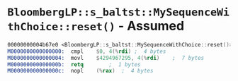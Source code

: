 # `BloombergLP::s_baltst::MySequenceWithChoice::reset()` - Assumed

```nasm
00000000004b67e0 <BloombergLP::s_baltst::MySequenceWithChoice::reset()>:
M0000000000000000:	cmpl	$0, 4(%rdi)	;  4 bytes
M0000000000000004:	movl	$4294967295, 4(%rdi)	;  7 bytes
M000000000000000b:	retq		;  1 bytes
M000000000000000c:	nopl	(%rax)	;  4 bytes
```
